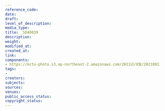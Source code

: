 ```yaml
---
reference_code: 
date: 
draft: 
level_of_description: 
media_type: 
title: _5D40039
description: 
weight: 
modified_at: 
created_at: 
link: 
components:
- https://kctu-photo.s3.ap-northeast-2.amazonaws.com/2021년/8월/20210813_이재용+특혜+가석방+강행한+문재인+정부+규탄+기자회견/_5D40039.jpg
tags:
- 
creators: 
subjects: 
sources: 
venues: 
public_access_status: 
copyright_status: 
---
```

